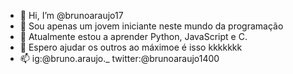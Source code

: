 - 👋 Hi, I’m @brunoaraujo17
- 👀 Sou apenas um jovem iniciante neste mundo da programação
- 🌱 Atualmente estou a aprender Python, JavaScript e C.
- 💞️ Espero ajudar os outros ao máximoe é isso kkkkkkk
- 📫 ig:@bruno.araujo._  twitter:@brunoaraujo1400 

<!---
brunoaraujo17/brunoaraujo17 is a ✨ special ✨ repository because its `README.md` (this file) appears on your GitHub profile.
You can click the Preview link to take a look at your changes.
--->
